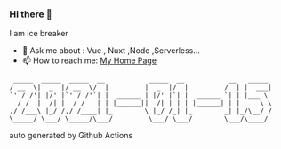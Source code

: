 ### Hi there 👋

I am ice breaker

- 💬 Ask me about : Vue , Nuxt ,Node ,Serverless...
- 📫 How to reach me: [My Home Page](https://icebreaker.top/)

```
 _____  _____  _____  __           _____  __           __   _____ 
/ __  \|  _  |/ __  \/  |         |  _  |/  |         /  | |  ___|
`' / /'| |/' |`' / /'`| |  ______ | |/' |`| |  ______ `| | |___ \ 
  / /  |  /| |  / /   | | |______||  /| | | | |______| | |     \ \
./ /___\ |_/ /./ /____| |_        \ |_/ /_| |_        _| |_/\__/ /
\_____/ \___/ \_____/\___/         \___/ \___/        \___/\____/
```

auto generated by Github Actions

